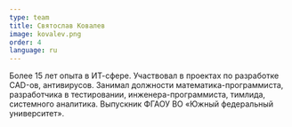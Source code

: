 ```yaml
---
type: team
title: Святослав Ковалев
image: kovalev.png
order: 4
language: ru
---
```

Более 15 лет опыта в ИТ-сфере. Участвовал в проектах по разработке CAD-ов, антивирусов. Занимал должности математика-программиста, разработчика в тестировании, инженера-программиста, тимлида, системного аналитика. Выпускник ФГАОУ ВО «Южный федеральный университет».